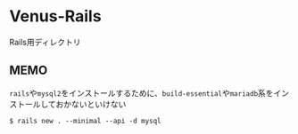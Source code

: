 # Venus-Rails

Rails用ディレクトリ

## MEMO

`rails`や`mysql2`をインストールするために、`build-essential`や`mariadb`系をインストールしておかないといけない

```
$ rails new . --minimal --api -d mysql
```
